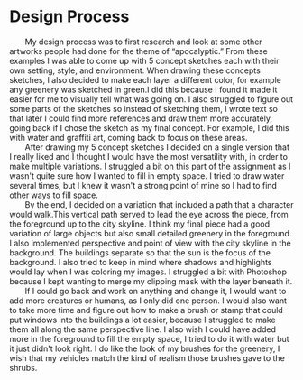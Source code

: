 # Design Process
&nbsp;&nbsp;&nbsp;&nbsp;&nbsp;&nbsp; My design process was to first research and look at some other artworks people had done for the theme of “apocalyptic.” From these examples I was able to come up with 5 concept sketches each with their own setting, style, and environment. When drawing these concepts sketches, I also decided to make each layer a different color, for example any greenery was sketched in green.I did this because I found it made it easier for me to visually tell what was going on. I also struggled to figure out some parts of the sketches so instead of sketching them, I wrote text so that later I could find more references and draw them more accurately, going back if I chose the sketch as my final concept. For example, I did this with water and graffiti art, coming back to focus on these areas. <br>
&nbsp;&nbsp;&nbsp;&nbsp;&nbsp;&nbsp; After drawing my 5 concept sketches I decided on a single version that I really liked and I thought I would have the most versatility with, in order to make multiple variations. I struggled a bit on this part of the assignment as I wasn't quite sure how I wanted to fill in empty space. I tried to draw water several times, but I knew it wasn't a strong point of mine so I had to find other ways to fill space. <br>
&nbsp;&nbsp;&nbsp;&nbsp;&nbsp;&nbsp; By the end, I decided on a variation that included a path that a character would walk.This vertical path served to lead the eye across the piece, from the foreground up to the city skyline. I think my final piece had a good variation of large objects but also small detailed greenery in the foreground. I also implemented perspective and point of view with the city skyline in the background. The buildings separate so that the sun is the focus of the background. I also tried to keep in mind where shadows and highlights would lay when I was coloring my images. I struggled a bit with Photoshop because I kept wanting to merge my clipping mask with the layer beneath it. <br>
&nbsp;&nbsp;&nbsp;&nbsp;&nbsp;&nbsp; If I could go back and work on anything and change it, I would want to add more creatures or humans, as I only did one person. I would also want to take more time and figure out how to make a brush or stamp that could put windows into the buildings a lot easier, because I struggled to make them all along the same perspective line. I also wish I could have added more in the foreground to fill the empty space, I tried to do it with water but it just didn't look right. I do like the look of my brushes for the greenery, I wish that my vehicles match the kind of realism those brushes gave to the shrubs. 
